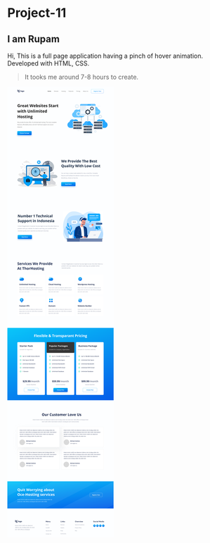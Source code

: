 # Project-11

## I am Rupam

Hi, This is a full page application having a pinch of hover animation. Developed with HTML, CSS. 

> It tooks me around 7-8 hours to create.



![Project Snapshot](https://github.com/ashutoshtiwari199/Project-11/blob/main/assets/11.png)
